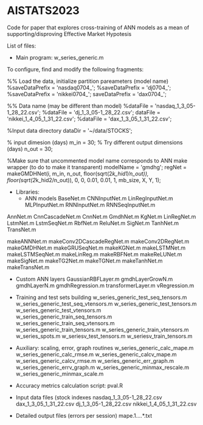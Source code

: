 # AISTATS2023
Code for paper that explores cross-training of ANN models as a mean of supporting/disproving Effective Market Hypotesis

List of files:
 - Main program:
w_series_generic.m 

To configure, find and modify the following fragments:

%% Load the data, initialize partition pareameters (model name)
%saveDataPrefix = 'nasdaq0704_';
%saveDataPrefix = 'dj0704_';
%saveDataPrefix = 'nikkei0704_';
saveDataPrefix = 'dax0704_';

%% Data name (may be different than model)
%dataFile = 'nasdaq_1_3_05-1_28_22.csv';
%dataFile = 'dj_1_3_05-1_28_22.csv';
dataFile = 'nikkei_1_4_05_1_31_22.csv';
%dataFile = 'dax_1_3_05_1_31_22.csv';

%Input data directory
dataDir = '~/data/STOCKS';

% input dimesion (days)
m_in = 30;
% Try different output dimensions (days)
n_out = 30;

%Make sure that uncommented model name corresponds to ANN make wrapper (to do to make it transparent)
modelName = 'gmdhg';
regNet = makeGMDHNet(i, m_in, n_out, floor(sqrt(2*k_hid1/n_out)), floor(sqrt(2*k_hid2/n_out)), 0, 0, 0.01, 0.01, 1, mb_size, X, Y, 1);


 - Libraries:
   * ANN models
BaseNet.m
CNNInputNet.m
LinRegInputNet.m
MLPInputNet.m
RNNInputNet.m
RNNSeqInputNet.m

AnnNet.m
CnnCascadeNet.m
CnnNet.m
GmdhNet.m
KgNet.m
LinRegNet.m
LstmNet.m
LstmSeqNet.m
RbfNet.m
ReluNet.m
SigNet.m
TanhNet.m
TransNet.m

makeANNNet.m
makeConv2DCascadeRegNet.m
makeConv2DRegNet.m
makeGMDHNet.m
makeGRUSeqNet.m
makeKGNet.m
makeLSTMNet.m
makeLSTMSeqNet.m
makeLinReg.m
makeRBFNet.m
makeReLUNet.m
makeSigNet.m
makeTG2Net.m
makeTGNet.m
makeTanhNet.m
makeTransNet.m
   
   * Custom ANN layers
GaussianRBFLayer.m
gmdhLayerGrowN.m
gmdhLayerN.m
gmdhRegression.m
transformerLayer.m
vRegression.m
   
   * Training and test sets building
w_series_generic_test_seq_tensors.m
w_series_generic_test_seq_vtensors.m
w_series_generic_test_tensors.m
w_series_generic_test_vtensors.m
w_series_generic_train_seq_tensors.m
w_series_generic_train_seq_vtensors.m
w_series_generic_train_tensors.m
w_series_generic_train_vtensors.m
w_series_spots.m
w_seriesv_test_tensors.m
w_seriesv_train_tensors.m

   * Auxiliary: scaling, error, graph routines
w_series_generic_calc_mape.m
w_series_generic_calc_rmse.m
w_series_generic_calcv_mape.m
w_series_generic_calcv_rmse.m
w_series_generic_err_graph.m
w_series_generic_errv_graph.m
w_series_generic_minmax_rescale.m
w_series_generic_minmax_scale.m

 - Accuracy metrics calculation script:
pval.R

 - Input data files (stock indexes
nasdaq_1_3_05-1_28_22.csv
dax_1_3_05_1_31_22.csv
dj_1_3_05-1_28_22.csv
nikkei_1_4_05_1_31_22.csv

  - Detailed output files (errors per session)
mape.1.<model>.<training index>.<test index>.*.txt
